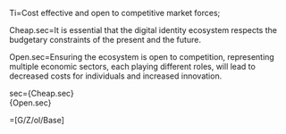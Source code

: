 Ti=Cost effective and open to competitive market forces;

Cheap.sec=It is essential that the digital identity ecosystem respects the budgetary constraints of the present and the future. 

Open.sec=Ensuring the ecosystem is open to competition, representing multiple economic sectors, each playing different roles, will lead to decreased costs for individuals and increased innovation.

sec={Cheap.sec}<br>{Open.sec}

=[G/Z/ol/Base]
